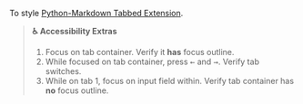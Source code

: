 To style [Python-Markdown Tabbed Extension](https://facelessuser.github.io/pymdown-extensions/extensions/tabbed/).

> **♿ Accessibility Extras**
>
> 1. Focus on tab container. Verify it **has** focus outline.
> 2. While focused on tab container, press <kbd>←</kbd> and <kbd>→</kbd>. Verify tab switches.
> 3. While on tab 1, focus on input field within. Verify tab container has **no** focus outline.
